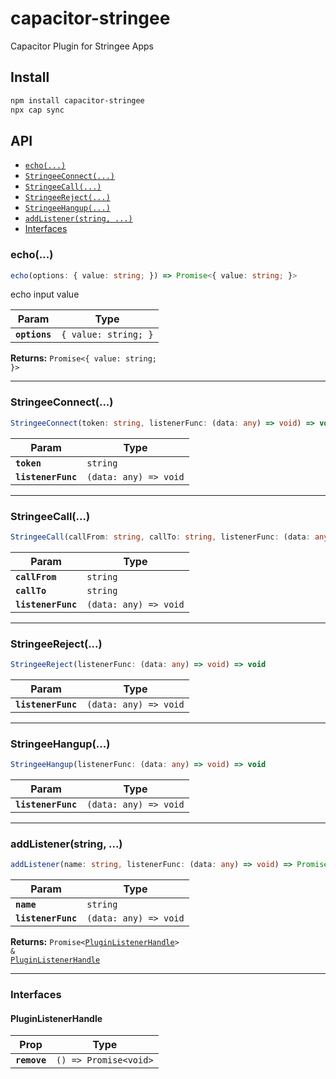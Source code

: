 # capacitor-stringee

Capacitor Plugin for Stringee Apps

## Install

```bash
npm install capacitor-stringee
npx cap sync
```

## API

<docgen-index>

* [`echo(...)`](#echo)
* [`StringeeConnect(...)`](#stringeeconnect)
* [`StringeeCall(...)`](#stringeecall)
* [`StringeeReject(...)`](#stringeereject)
* [`StringeeHangup(...)`](#stringeehangup)
* [`addListener(string, ...)`](#addlistenerstring)
* [Interfaces](#interfaces)

</docgen-index>

<docgen-api>
<!--Update the source file JSDoc comments and rerun docgen to update the docs below-->

### echo(...)

```typescript
echo(options: { value: string; }) => Promise<{ value: string; }>
```

echo input value

| Param         | Type                            |
| ------------- | ------------------------------- |
| **`options`** | <code>{ value: string; }</code> |

**Returns:** <code>Promise&lt;{ value: string; }&gt;</code>

--------------------


### StringeeConnect(...)

```typescript
StringeeConnect(token: string, listenerFunc: (data: any) => void) => void
```

| Param              | Type                                |
| ------------------ | ----------------------------------- |
| **`token`**        | <code>string</code>                 |
| **`listenerFunc`** | <code>(data: any) =&gt; void</code> |

--------------------


### StringeeCall(...)

```typescript
StringeeCall(callFrom: string, callTo: string, listenerFunc: (data: any) => void) => void
```

| Param              | Type                                |
| ------------------ | ----------------------------------- |
| **`callFrom`**     | <code>string</code>                 |
| **`callTo`**       | <code>string</code>                 |
| **`listenerFunc`** | <code>(data: any) =&gt; void</code> |

--------------------


### StringeeReject(...)

```typescript
StringeeReject(listenerFunc: (data: any) => void) => void
```

| Param              | Type                                |
| ------------------ | ----------------------------------- |
| **`listenerFunc`** | <code>(data: any) =&gt; void</code> |

--------------------


### StringeeHangup(...)

```typescript
StringeeHangup(listenerFunc: (data: any) => void) => void
```

| Param              | Type                                |
| ------------------ | ----------------------------------- |
| **`listenerFunc`** | <code>(data: any) =&gt; void</code> |

--------------------


### addListener(string, ...)

```typescript
addListener(name: string, listenerFunc: (data: any) => void) => Promise<PluginListenerHandle> & PluginListenerHandle
```

| Param              | Type                                |
| ------------------ | ----------------------------------- |
| **`name`**         | <code>string</code>                 |
| **`listenerFunc`** | <code>(data: any) =&gt; void</code> |

**Returns:** <code>Promise&lt;<a href="#pluginlistenerhandle">PluginListenerHandle</a>&gt; & <a href="#pluginlistenerhandle">PluginListenerHandle</a></code>

--------------------


### Interfaces


#### PluginListenerHandle

| Prop         | Type                                      |
| ------------ | ----------------------------------------- |
| **`remove`** | <code>() =&gt; Promise&lt;void&gt;</code> |

</docgen-api>
